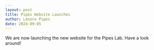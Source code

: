 ```yaml
---
layout: post
title: Pipes Website Launches
author: Lenore Pipes
date: 2024-09-05
---
```


We are now launching the new website for the Pipes Lab. Have a look around!
